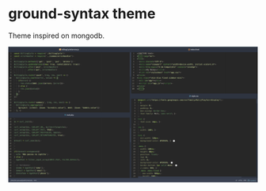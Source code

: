 # ground-syntax theme

Theme inspired on mongodb.

![Image of ground-syntax theme](https://raw.githubusercontent.com/mayconds000/ground-syntax/master/ground-syntax.jpg)

